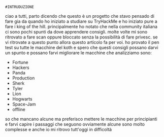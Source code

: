 																		#INTRUDUZIONE
ciao a tutti, parto dicendo che questo è un progetto che stavo pensado di fare gia da quando ho iniziato a studiare su TryHackMe e ho iniziato pure a fare i king of the hill. 
principalmente ho notato che nella community italiana ci sono pochi spunti da dove apprendere consigli. molte volte mi sono ritrovato a fare scan oppure bloccato senza la possibilità di fare privesc.
se vi ritrovate a questo punto allora questo articolo fa per voi. ho provato il pen test su tutte le macchine del koth e spero che questi consigli possano darvi un spunto e possano farvi migliorare
le macchine che analizziamo sono:

- Fortune
- Hackers
- Panda
- Production
- Sherk
- Tyler
- Lion
- Hogwarts
- Space-Jam
- offline

so che mancano alcune ma preferisco mettere le macchine per principianti e farvi capire i passaggi che seguono ovviamente alcune sono molto complesse e anche io mi ritrovo tutt'oggi in difficoltà

